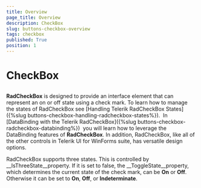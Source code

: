 ```yaml
---
title: Overview
page_title: Overview
description: CheckBox
slug: buttons-checkbox-overview
tags: checkbox
published: True
position: 1
---
```


# CheckBox



## 

__RadCheckBox__ is designed to provide an interface element that can represent an on or off state using a check mark. 
          To learn how to manage the states of RadCheckBox see 
          [Handling Telerik RadCheckBox States]({%slug buttons-checkbox-handling-radcheckbox-states%}). 
          In [DataBinding with the Telerik RadCheckBox]({%slug buttons-checkbox-radcheckbox-databinding%}) 
          you will learn how to leverage the DataBinding features of __RadCheckBox__. In addition, RadCheckBox, like all of the other controls 
          in Telerik UI for WinForms suite, has versatile design options.
        

RadCheckBox supports three states. This is controlled by __IsThreeState__property. If it is set to false,
          the __ToggleState__property, which determines the current state of the check mark, can be
          __On__ or __Off__. Otherwise it can be set to __On__,
          __Off__, or __Indeterminate__.
        
